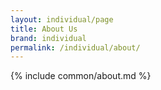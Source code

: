```yaml
---
layout: individual/page
title: About Us
brand: individual
permalink: /individual/about/
---
```

{% include common/about.md %}
